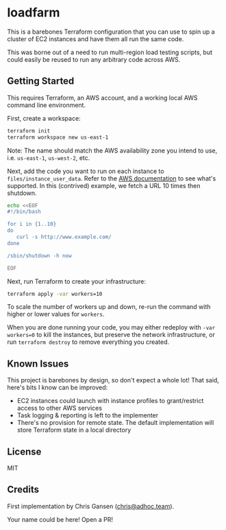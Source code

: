 # loadfarm

This is a barebones Terraform configuration that you can use to spin up a cluster of EC2 instances and have them all run the same code.

This was borne out of a need to run multi-region load testing scripts, but could easily be reused to run any arbitrary code across AWS.

## Getting Started

This requires Terraform, an AWS account, and a working local AWS command line environment.

First, create a workspace:

```bash
terraform init
terraform workspace new us-east-1
```

Note: The name should match the AWS availability zone you intend to use, i.e. `us-east-1`, `us-west-2`, etc.

Next, add the code you want to run on each instance to `files/instance_user_data`. Refer to the [AWS documentation](https://docs.aws.amazon.com/AWSEC2/latest/UserGuide/user-data.html#user-data-shell-scripts) to see what's supported. In this (contrived) example, we fetch a URL 10 times then shutdown.

```bash
echo <<EOF
#!/bin/bash

for i in {1..10}
do
   curl -s http://www.example.com/
done

/sbin/shutdown -h now

EOF
```

Next, run Terraform to create your infrastructure:

```bash
terraform apply -var workers=10
```

To scale the number of workers up and down, re-run the command with higher or lower values for `workers`.

When you are done running your code, you may either redeploy with `-var workers=0` to kill the instances, but preserve the network infrastructure, or run `terraform destroy` to remove everything you created.

## Known Issues

This project is barebones by design, so don't expect a whole lot! That said, here's bits I know can be improved:

- EC2 instances could launch with instance profiles to grant/restrict access to other AWS services
- Task logging & reporting is left to the implementer
- There's no provision for remote state. The default implementation will store Terraform state in a local directory

## License

MIT

## Credits

First implementation by Chris Gansen (chris@adhoc.team).

Your name could be here! Open a PR!
